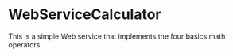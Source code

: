 # WebServiceCalculator
This is a simple Web service that implements the four basics math operators.
